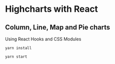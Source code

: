 # Highcharts with React

## Column, Line, Map and Pie charts

Using React Hooks and CSS Modules

```
yarn install

yarn start
```
